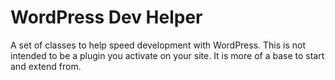 WordPress Dev Helper
=============

A set of classes to help speed development with WordPress. This is not intended to be a plugin you activate on your site. It is more of a base to start and extend from.
